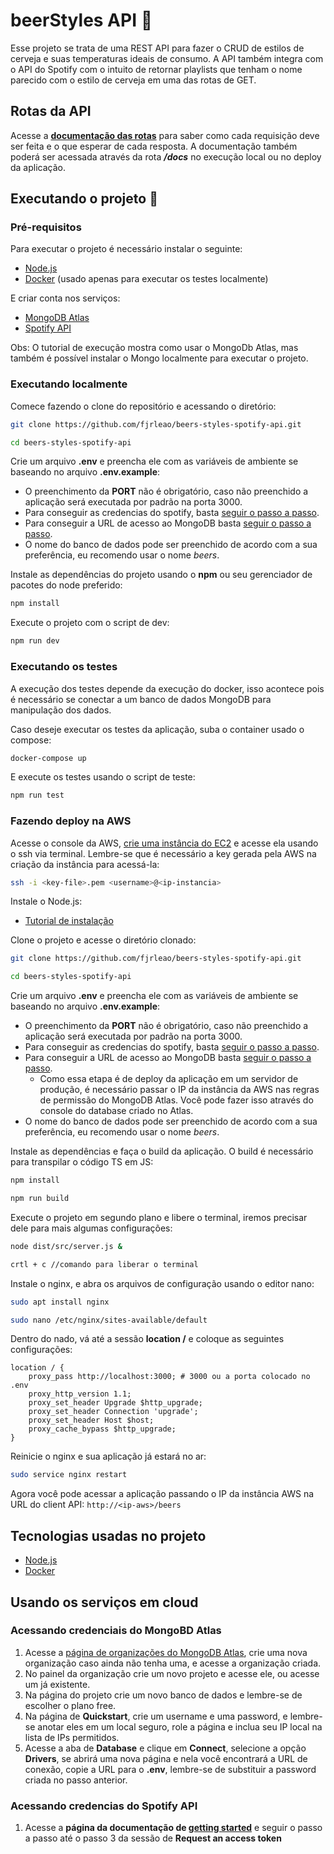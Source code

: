 # beerStyles API 🍺

Esse projeto se trata de uma REST API para fazer o CRUD de estilos de cerveja e suas temperaturas ideais de consumo. A API também integra com o API do Spotify com o intuito de retornar playlists que tenham o nome parecido com o estilo de cerveja em uma das rotas de GET.

## Rotas da API

Acesse a **[documentação das rotas](https://fjrleao.github.io/beers-styles-spotify-api/public/docs/)** para saber como cada requisição deve ser feita e o que esperar de cada resposta. A documentação também poderá ser acessada através da rota **_/docs_** no execução local ou no deploy da aplicação.

## Executando o projeto 🚀

### Pré-requisitos

Para executar o projeto é necessário instalar o seguinte:

- [Node.js](https://nodejs.org/en)
- [Docker](https://www.docker.com/) (usado apenas para executar os testes localmente)

E criar conta nos serviços:

- [MongoDB Atlas](https://www.mongodb.com/cloud/atlas/register)
- [Spotify API](https://developer.spotify.com/)

Obs: O tutorial de execução mostra como usar o MongoDb Atlas, mas também é possível instalar o Mongo localmente para executar o projeto.

### Executando localmente

Comece fazendo o clone do repositório e acessando o diretório:

```bash
git clone https://github.com/fjrleao/beers-styles-spotify-api.git
```

```bash
cd beers-styles-spotify-api
```

Crie um arquivo **.env** e preencha ele com as variáveis de ambiente se baseando no arquivo **.env.example**:

- O preenchimento da **PORT** não é obrigatório, caso não preenchido a aplicação será executada por padrão na porta 3000.
- Para conseguir as credencias do spotify, basta [seguir o passo a passo](#spotifyapi).
- Para conseguir a URL de acesso ao MongoDB basta [seguir o passo a passo](#mongodb).
- O nome do banco de dados pode ser preenchido de acordo com a sua preferência, eu recomendo usar o nome _beers_.

Instale as dependências do projeto usando o **npm** ou seu gerenciador de pacotes do node preferido:

```bash
npm install
```

Execute o projeto com o script de dev:

```bash
npm run dev
```

### Executando os testes

A execução dos testes depende da execução do docker, isso acontece pois é necessário se conectar a um banco de dados MongoDB para manipulação dos dados.

Caso deseje executar os testes da aplicação, suba o container usado o compose:

```bash
docker-compose up
```

E execute os testes usando o script de teste:

```bash
npm run test
```

### Fazendo deploy na AWS

Acesse o console da AWS, [crie uma instância do EC2](https://docs.aws.amazon.com/pt_br/codedeploy/latest/userguide/instances-ec2-create.html) e acesse ela usando o ssh via terminal. Lembre-se que é necessário a key gerada pela AWS na criação da instância para acessá-la:

```bash
ssh -i <key-file>.pem <username>@<ip-instancia>
```

Instale o Node.js:

- [Tutorial de instalação](https://docs.aws.amazon.com/pt_br/sdk-for-javascript/v2/developer-guide/setting-up-node-on-ec2-instance.html)

Clone o projeto e acesse o diretório clonado:

```bash
git clone https://github.com/fjrleao/beers-styles-spotify-api.git
```

```bash
cd beers-styles-spotify-api
```

Crie um arquivo **.env** e preencha ele com as variáveis de ambiente se baseando no arquivo **.env.example**:

- O preenchimento da **PORT** não é obrigatório, caso não preenchido a aplicação será executada por padrão na porta 3000.
- Para conseguir as credencias do spotify, basta [seguir o passo a passo](#spotifyapi).
- Para conseguir a URL de acesso ao MongoDB basta [seguir o passo a passo](#mongodb).
  - Como essa etapa é de deploy da aplicação em um servidor de produção, é necessário passar o IP da instância da AWS nas regras de permissão do MongoDB Atlas. Você pode fazer isso através do console do database criado no Atlas.
- O nome do banco de dados pode ser preenchido de acordo com a sua preferência, eu recomendo usar o nome _beers_.

Instale as dependências e faça o build da aplicação. O build é necessário para transpilar o código TS em JS:

```bash
npm install
```

```bash
npm run build
```

Execute o projeto em segundo plano e libere o terminal, iremos precisar dele para mais algumas configurações:

```bash
node dist/src/server.js &
```

```bash
crtl + c //comando para liberar o terminal
```

Instale o nginx, e abra os arquivos de configuração usando o editor nano:

```bash
sudo apt install nginx
```

```bash
sudo nano /etc/nginx/sites-available/default
```

Dentro do nado, vá até a sessão **location /** e coloque as seguintes configurações:

```nginx
location / {
    proxy_pass http://localhost:3000; # 3000 ou a porta colocado no .env
    proxy_http_version 1.1;
    proxy_set_header Upgrade $http_upgrade;
    proxy_set_header Connection 'upgrade';
    proxy_set_header Host $host;
    proxy_cache_bypass $http_upgrade;
}
```

Reinicie o nginx e sua aplicação já estará no ar:

```bash
sudo service nginx restart
```

Agora você pode acessar a aplicação passando o IP da instância AWS na URL do client API: `http://<ip-aws>/beers`

## Tecnologias usadas no projeto

- [Node.js](https://nodejs.org/en)
- [Docker](https://www.docker.com/)

## Usando os serviços em cloud

### <a name="mongodb"></a>Acessando credenciais do MongoBD Atlas

1. Acesse a [página de organizações do MongoDB Atlas](https://cloud.mongodb.com/v2#/preferences/organizations), crie uma nova organização caso ainda não tenha uma, e acesse a organização criada.
2. No painel da organização crie um novo projeto e acesse ele, ou acesse um já existente.
3. Na página do projeto crie um novo banco de dados e lembre-se de escolher o plano free.
4. Na página de **Quickstart**, crie um username e uma password, e lembre-se anotar eles em um local seguro, role a página e inclua seu IP local na lista de IPs permitidos.
5. Acesse a aba de **Database** e clique em **Connect**, selecione a opção **Drivers**, se abrirá uma nova página e nela você encontrará a URL de conexão, copie a URL para o **.env**, lembre-se de substituir a password criada no passo anterior.

### <a name="spotifyapi"></a>Acessando credencias do Spotify API

1. Acesse a **página da documentação de [getting started](https://developer.spotify.com/documentation/web-api/tutorials/getting-started)** e seguir o passo a passo até o passo 3 da sessão de **Request an access token**
